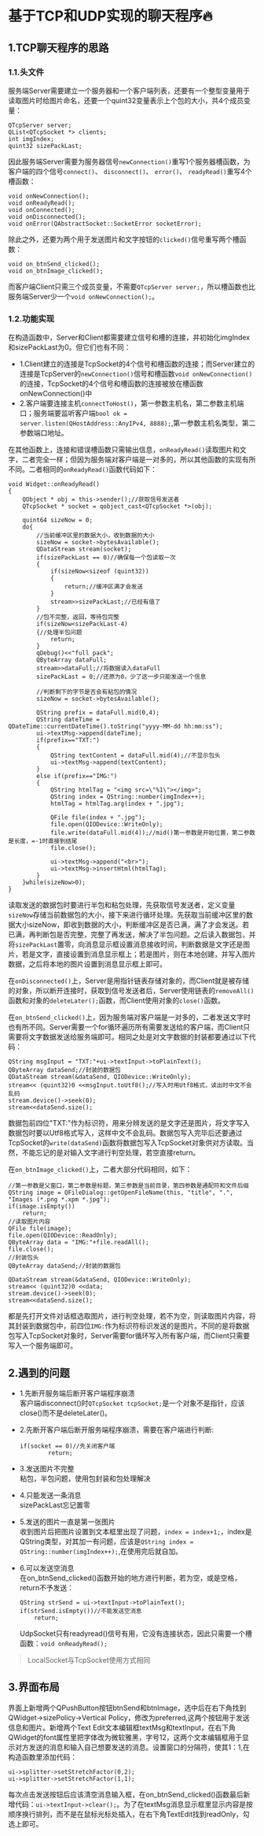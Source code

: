# 基于TCP和UDP实现的聊天程序🔥

## 1.TCP聊天程序的思路

### 1.1.头文件

服务端Server需要建立一个服务器和一个客户端列表，还要有一个整型变量用于读取图片时给图片命名，还要一个quint32变量表示上个包的大小，共4个成员变量：
```
QTcpServer server;
QList<QTcpSocket *> clients;
int imgIndex;
quint32 sizePackLast;
```
因此服务端Server需要为服务器信号`newConnection()`重写1个服务器槽函数，为客户端的四个信号`connect()`、 `disconnect()`、 `error()`、 `readyRead()`重写4个槽函数：
```
void onNewConnection();
void onReadyRead();
void onConnected();
void onDisconnected();
void onError(QAbstractSocket::SocketError socketError);
```
除此之外，还要为两个用于发送图片和文字按钮的`clicked()`信号重写两个槽函数：
```
void on_btnSend_clicked();
void on_btnImage_clicked();
```
而客户端Client只需三个成员变量，不需要`QTcpServer server;`，所以槽函数也比服务端Server少一个`void onNewConnection();`。

### 1.2.功能实现

在构造函数中，Server和Client都需要建立信号和槽的连接，并初始化imgIndex和sizePackLast为0。但它们也有不同：
- 1.Client建立的连接是TcpSocket的4个信号和槽函数的连接；而Server建立的连接是TcpServer的`newConnection()`信号和槽函数`void onNewConnection()`的连接，TcpSocket的4个信号和槽函数的连接被放在槽函数onNewConnection()中
- 2.客户端要连接主机`connectToHost()`，第一参数主机名，第二参数主机端口；服务端要监听客户端`bool ok = server.listen(QHostAddress::AnyIPv4, 8888);`,第一参数主机名类型，第二参数端口地址。

在其他函数上，连接和错误槽函数只需输出信息，`onReadyRead()`读取图片和文字，二者完全一样；但因为服务端对客户端是一对多的，所以其他函数的实现有所不同。二者相同的`onReadyRead()`函数代码如下：
```
void Widget::onReadyRead()
{
    QObject * obj = this->sender();//获取信号发送者
    QTcpSocket * socket = qobject_cast<QTcpSocket *>(obj);

    quint64 sizeNow = 0;
    do{
        //当前缓冲区里的数据大小，收到数据的大小
        sizeNow = socket->bytesAvailable();
        QDataStream stream(socket);
        if(sizePackLast == 0)//确保每一个包读取一次
        {
            if(sizeNow<sizeof (quint32))
            {
                return;//缓冲区满才会发送
            }
            stream>>sizePackLast;//已经有值了
        }
        //包不完整，返回，等待包完整
        if(sizeNow<sizePackLast-4)
        {//处理半包问题
            return;
        }
        qDebug()<<"full pack";
        QByteArray dataFull;
        stream>>dataFull;//将数据读入dataFull
        sizePackLast = 0;//还原为0，少了这一步只能发送一个信息

        //判断剩下的字节是否会有粘包的情况
        sizeNow = socket->bytesAvailable();

        QString prefix = dataFull.mid(0,4);
        QString dateTime = QDateTime::currentDateTime().toString("yyyy-MM-dd hh:mm:ss");
        ui->textMsg->append(dateTime);
        if(prefix=="TXT:")
        {
            QString textContent = dataFull.mid(4);//不显示包头
            ui->textMsg->append(textContent);
        }
        else if(prefix=="IMG:")
        {
            QString htmlTag = "<img src=\"%1\"></img>";
            QString index = QString::number(imgIndex++);
            htmlTag = htmlTag.arg(index + ".jpg");

            QFile file(index + ".jpg");
            file.open(QIODevice::WriteOnly);
            file.write(dataFull.mid(4));//mid()第一参数是开始位置，第二参数是长度，=-1时直接到结尾
            file.close();

            ui->textMsg->append("<br>");
            ui->textMsg->insertHtml(htmlTag);            
        }
    }while(sizeNow>0);
}
```
读取发送的数据包时要进行半包和粘包处理，先获取信号发送者，定义变量`sizeNow`存储当前数据包的大小，接下来进行循环处理。先获取当前缓冲区里的数据大小sizeNow，即收到数据的大小，判断缓冲区是否已满，满了才会发送。若已满，再判断包是否完整，完整了再发送，解决了半包问题。之后读入数据包，并将`sizePackLast`置零，向消息显示框设置消息接收时间，判断数据是文字还是图片，若是文字，直接设置到消息显示框上；若是图片，则在本地创建，并写入图片数据，之后将本地的图片设置到消息显示框上即可。  

在`onDisconnected()`上，Server是用指针链表存储对象的，而Client就是被存储的对象，所以断开连接时，获取到信号发送者后，Server使用链表的`removeAll()`函数和对象的`deleteLater();`函数，而Client使用对象的`close()`函数。  

在`on_btnSend_clicked()`上，因为服务端对客户端是一对多的，二者发送文字时也有所不同。Server需要一个for循环遍历所有需要发送给的客户端，而Client只需要将文字数据发送给服务端即可。相同之处是对文字数据的封装都要通过以下代码：
```
QString msgInput = "TXT:"+ui->textInput->toPlainText();
QByteArray dataSend;//封装的数据包
QDataStream stream(&dataSend, QIODevice::WriteOnly);
stream<< (quint32)0 <<msgInput.toUtf8();//写入时用Utf8格式，读出时中文不会乱码
stream.device()->seek(0);
stream<<dataSend.size();
```
数据包前四位"TXT:"作为标识符，用来分辨发送的是文字还是图片，将文字写入数据包时要以Utf8格式写入，这样中文不会乱码。数据包写入完毕后还要通过TcpSocket的`write(dataSend)`函数将数据包写入TcpSocket对象供对方读取。当然，不能忘记的是对输入文字进行判空处理，若空直接return。  

在`on_btnImage_clicked()`上，二者大部分代码相同，如下：
```
//第一参数是父窗口，第二参数是标题，第三参数是当前目录，第四参数是通配符和文件后缀
QString image = QFileDialog::getOpenFileName(this, "title", ".", "Images (*.png *.xpm *.jpg");
if(image.isEmpty())
    return;
//读取图片内容
QFile file(image);
file.open(QIODevice::ReadOnly);
QByteArray data = "IMG:"+file.readAll();
file.close();
//封装包头
QByteArray dataSend;//封装的数据包

QDataStream stream(&dataSend, QIODevice::WriteOnly);
stream<< (quint32)0 <<data;
stream.device()->seek(0);
stream<<dataSend.size();
```
都是先打开文件对话框选取图片，进行判空处理，若不为空，则读取图片内容，将其封装到数据包中，前四位`IMG:`作为标识符标识发送的是图片。不同的是将数据包写入TcpSocket对象时，Server需要for循环写入所有客户端，而Client只需要写入一个服务端即可。  

## 2.遇到的问题

- 1.先断开服务端后断开客户端程序崩溃  
客户端disconnect()时`QTcpSocket tcpSocket;`是一个对象不是指针，应该close()而不是deleteLater()。

- 2.先断开客户端后断开服务端程序崩溃，需要在客户端进行判断:
    ```
    if(socket == 0)//先关闭客户端
            return;
    ```

- 3.发送图片不完整  
粘包，半包问题，使用包封装和包处理解决

- 4.只能发送一条消息  
sizePackLast忘记置零

- 5.发送的图片一直是第一张图片  
收到图片后把图片设置到文本框里出现了问题，`index = index+1;`，index是QString类型，对其加一有问题，应该是`QString index = QString::number(imgIndex++);`,在使用完后就自加。

- 6.可以发送空消息  
在on_btnSend_clicked()函数开始的地方进行判断，若为空，或是空格，return不予发送：
    ```
    QString strSend = ui->textInput->toPlainText();
    if(strSend.isEmpty())//不能发送空消息
        return;
    ```
    UdpSocket只有readyread()信号有用，它没有连接状态，因此只需要一个槽函数：`void onReadyRead();`  

>LocalSocket与TcpSocket使用方式相同

## 3.界面布局

界面上新增两个QPushButton按钮btnSend和btnImage，选中后在右下角找到QWidget->sizePolicy->Vertical Policy，修改为preferred,这两个按钮用于发送信息和图片。新增两个Text Edit文本编辑框textMsg和textInput，在右下角QWidget的font属性里把字体改为微软雅黑，字号12，这两个文本编辑框用于显示对方发送的消息和输入自己想要发送的消息。设置窗口的分隔符，使其1：1,在构造函数里添加代码：
```
ui->splitter->setStretchFactor(0,2);
ui->splitter->setStretchFactor(1,1);
```
每次点击发送按钮后应该清空消息输入框，在on_btnSend_clicked()函数最后新增代码：`ui->textInput->clear();`。为了在textMsg消息显示框里显示内容是按顺序换行排列，而不是在鼠标光标处插入，在右下角TextEdit找到readOnly，勾选上即可。










